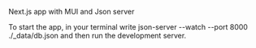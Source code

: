 Next.js app with MUI and Json server

To start the app, in your terminal write  json-server --watch --port 8000 ./_data/db.json and then run the development server.
